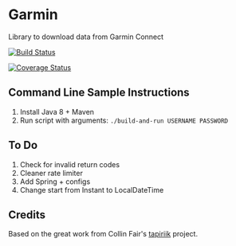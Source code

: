# Garmin

Library to download data from Garmin Connect

[![Build Status](https://travis-ci.org/Weizilla/garmin.svg?branch=master)](https://travis-ci.org/Weizilla/garmin)

[![Coverage Status](https://coveralls.io/repos/github/Weizilla/garmin/badge.svg?branch=master)](https://coveralls.io/github/Weizilla/garmin?branch=master)

## Command Line Sample Instructions
1. Install Java 8 + Maven
2. Run script with arguments: `./build-and-run USERNAME PASSWORD`

## To Do
1. Check for invalid return codes
2. Cleaner rate limiter
3. Add Spring + configs
4. Change start from Instant to LocalDateTime

## Credits
Based on the great work from Collin Fair's [tapiriik](https://github.com/cpfair/tapiriik/) project.
